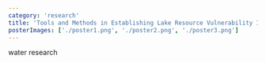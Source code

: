 ```yaml
---
category: 'research'
title: 'Tools and Methods in Establishing Lake Resource Vulnerability Index and Assessing Pollution Abatement Technologies Towards Water Qaulity Improved Laguna Lake, Balik PhD Project'
posterImages: ['./poster1.png', './poster2.png', './poster3.png']
---
```


water research
